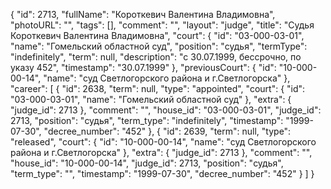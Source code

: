 {
    "id": 2713,
    "fullName": "Короткевич Валентина Владимовна",
    "photoURL": "",
    "tags": [],
    "comment": "",
    "layout": "judge",
    "title": "Судья Короткевич Валентина Владимовна",
    "court": {
        "id": "03-000-03-01",
        "name": "Гомельский областной суд",
        "position": "судья",
        "termType": "indefinitely",
        "term": null,
        "description": "c 30.07.1999, бессрочно, по указу 452",
        "timestamp": "30.07.1999"
    },
    "previousCourt": {
        "id": "10-000-00-14",
        "name": "суд Светлогорского района и г.Светлогорска"
    },
    "career": [
        {
            "id": 2638,
            "term": null,
            "type": "appointed",
            "court": {
                "id": "03-000-03-01",
                "name": "Гомельский областной суд"
            },
            "extra": {
                "judge_id": 2713
            },
            "comment": "",
            "house_id": "03-000-03-01",
            "judge_id": 2713,
            "position": "судья",
            "term_type": "indefinitely",
            "timestamp": "1999-07-30",
            "decree_number": "452"
        },
        {
            "id": 2639,
            "term": null,
            "type": "released",
            "court": {
                "id": "10-000-00-14",
                "name": "суд Светлогорского района и г.Светлогорска"
            },
            "extra": {
                "judge_id": 2713
            },
            "comment": "",
            "house_id": "10-000-00-14",
            "judge_id": 2713,
            "position": "судья",
            "term_type": "",
            "timestamp": "1999-07-30",
            "decree_number": "452"
        }
    ]
}